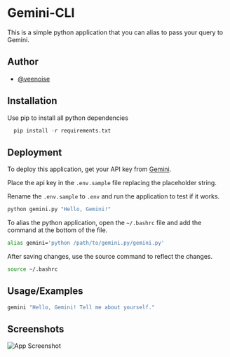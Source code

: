 
# Gemini-CLI

This is a simple python application that you can alias to pass your query to Gemini.



## Author

- [@veenoise](https://github.com/veenoise)


## Installation

Use pip to install all python dependencies

```python
  pip install -r requirements.txt
```
    
## Deployment

To deploy this application, get your API key from [Gemini](https://ai.google.dev/gemini-api/docs/api-key).

Place the api key in the `.env.sample` file replacing the placeholder string.

Rename the `.env.sample` to `.env` and run the application to test if it works.

```python
python gemini.py "Hello, Gemini!"
```

To alias the python application, open the `~/.bashrc` file and add the command at the bottom of the file.

```bash
alias gemini='python /path/to/gemini.py/gemini.py'
```

After saving changes, use the source command to reflect the changes.

```bash
source ~/.bashrc
```

## Usage/Examples

```bash
gemini "Hello, Gemini! Tell me about yourself."
```

## Screenshots

![App Screenshot](https://i.ibb.co/gj148FF/image.png)
